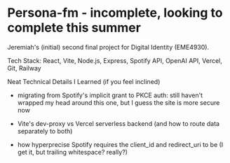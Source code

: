 # Persona-fm - incomplete, looking to complete this summer

Jeremiah's (initial) second final project for Digital Identity (EME4930).

Tech Stack: React, Vite, Node.js, Express, Spotify API, OpenAI API, Vercel, Git, Railway 

Neat Technical Details I Learned (if you feel inclined)
- migrating from Spotify's implicit grant to PKCE auth: still haven't wrapped my head around
this one, but I guess the site is more secure now 

- Vite's dev-proxy vs Vercel serverless backend (and how to route data separately to both)

- how hyperprecise Spotify requires the client_id and redirect_uri to be (I get it, but trailing whitespace? really?)

